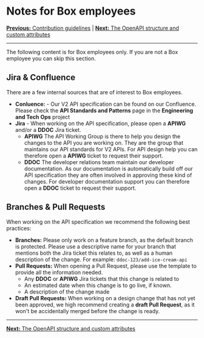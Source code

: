 # Notes for Box employees

[**Previous:** Contribution guidelines](./index.md) |
[**Next:** The OpenAPI structure and custom attributes](./structure.md)

---

The following content is for Box employees only. If you are not a Box employee
you can skip this section.

## Jira & Confluence

There are a few internal sources that are of interest to Box employees.

* **Conluence:** - Our V2 API specification can be found on our Confluence.
  Please check the **API Standards and Patterns** page in the **Engineering and
  Tech Ops** project
* **Jira** - When working on the API specification, please open a **APIWG**
  and/or a **DDOC** Jira ticket.
  * **APIWG** The API Working Group is there to help you design the changes to
    the API you are working on. They are the group that maintains our API
    standards for V2 APIs. For API design help you can therefore open a
    **APIWG** ticket to request their support.
  * **DDOC** The developer relations team maintain our developer
      documentation. As our documentation is automatically build off our API
      specification they are often involved in approving these kind of changes.
      For developer documentation support you can therefore open a **DDOC**
      ticket to request their support.

## Branches & Pull Requests

When working on the API specification we recommend the following best practices:

* **Branches:** Please only work on a feature branch, as the default branch is
  protected. Please use a descriptive name for your branch that mentions both
  the Jira ticket this relates to, as well as a human description of the change.
  For example: `ddoc-123/add-ice-cream-api`
* **Pull Requests:** When opening a Pull Request, please use the
  template to provide all the information needed. 
    * Any **DDOC** or **APIWG** Jira tickets that this change is related to
    * An estimated date when this change is to go live, if known.
    * A description of the change made
* **Draft Pull Requests:** When working on a design change that has not yet been
  approved, we high recommend creating a **draft Pull Request**, as it won't be
  accidentally merged before the change is ready.
 
---

[**Next:** The OpenAPI structure and custom attributes](./structure.md)
